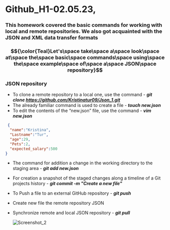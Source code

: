 # Github_H1-02.05.23,

### This homework covered the basic commands for working with local and remote repositories. We also got acquainted with the JSON and XML data transfer formats
### $${\color{Teal}Let's\space take\space a\space look\space at\space the\space basic\space commands\space using\space the\space example\space of\space a\space JSON\space repository}$$ 

### JSON repository
+ To clone a remote repository to a local one, use the command - ***git clone https://github.com/Kristinatur09/Json_1.git***
+ The already familiar command is used to create a file - ***touch new.json***
+ To edit the contents of the “new.json” file, use the command - ***vim new.json***

 ```json
  { 
   "name":"Kristina",
   "Lastname":"Tur",
   "age":29,
   "Pets":2, 
   "expected_salary":500
}
```
+ The command for  addition a change in the working directory to the staging area - ***git add new.json***
+ For creation a snapshot of the staged changes along a timeline of a Git projects history - ***git commit -m "Create a new file"***
+ To Push a file to an external GitHub repository - ***git push***
+ Create new file the remote repository JSON 
+ Synchronize remote and local JSON repository - ***git pull***

     ![Screenshot_2](https://user-images.githubusercontent.com/97529029/235935119-c8227543-9ff7-44b4-a4f5-e5576da83681.png)
